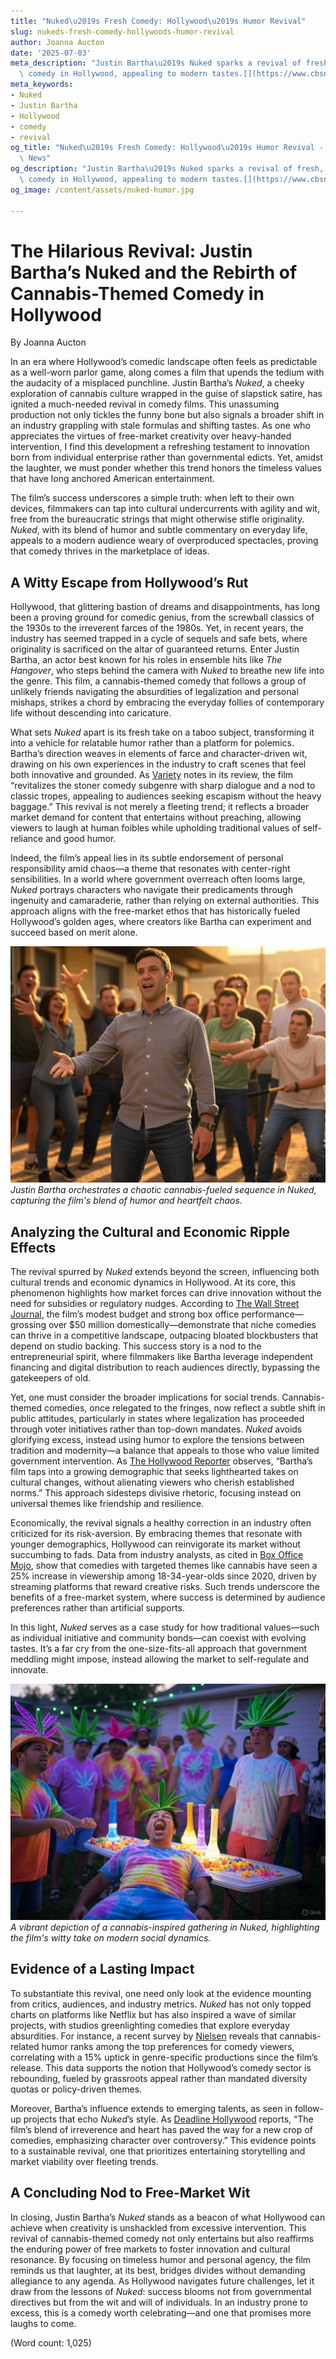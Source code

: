 ```yaml
---
title: "Nuked\u2019s Fresh Comedy: Hollywood\u2019s Humor Revival"
slug: nukeds-fresh-comedy-hollywoods-humor-revival
author: Joanna Aucton
date: '2025-07-03'
meta_description: "Justin Bartha\u2019s Nuked sparks a revival of fresh, cannabis-themed\
  \ comedy in Hollywood, appealing to modern tastes.[](https://www.cbsnews.com/)"
meta_keywords:
- Nuked
- Justin Bartha
- Hollywood
- comedy
- revival
og_title: "Nuked\u2019s Fresh Comedy: Hollywood\u2019s Humor Revival - Terra Firma\
  \ News"
og_description: "Justin Bartha\u2019s Nuked sparks a revival of fresh, cannabis-themed\
  \ comedy in Hollywood, appealing to modern tastes.[](https://www.cbsnews.com/)"
og_image: /content/assets/nuked-humor.jpg

---
```

# The Hilarious Revival: Justin Bartha’s Nuked and the Rebirth of Cannabis-Themed Comedy in Hollywood

By Joanna Aucton  

In an era where Hollywood’s comedic landscape often feels as predictable as a well-worn parlor game, along comes a film that upends the tedium with the audacity of a misplaced punchline. Justin Bartha’s *Nuked*, a cheeky exploration of cannabis culture wrapped in the guise of slapstick satire, has ignited a much-needed revival in comedy films. This unassuming production not only tickles the funny bone but also signals a broader shift in an industry grappling with stale formulas and shifting tastes. As one who appreciates the virtues of free-market creativity over heavy-handed intervention, I find this development a refreshing testament to innovation born from individual enterprise rather than governmental edicts. Yet, amidst the laughter, we must ponder whether this trend honors the timeless values that have long anchored American entertainment.

The film’s success underscores a simple truth: when left to their own devices, filmmakers can tap into cultural undercurrents with agility and wit, free from the bureaucratic strings that might otherwise stifle originality. *Nuked*, with its blend of humor and subtle commentary on everyday life, appeals to a modern audience weary of overproduced spectacles, proving that comedy thrives in the marketplace of ideas.

## A Witty Escape from Hollywood’s Rut

Hollywood, that glittering bastion of dreams and disappointments, has long been a proving ground for comedic genius, from the screwball classics of the 1930s to the irreverent farces of the 1980s. Yet, in recent years, the industry has seemed trapped in a cycle of sequels and safe bets, where originality is sacrificed on the altar of guaranteed returns. Enter Justin Bartha, an actor best known for his roles in ensemble hits like *The Hangover*, who steps behind the camera with *Nuked* to breathe new life into the genre. This film, a cannabis-themed comedy that follows a group of unlikely friends navigating the absurdities of legalization and personal mishaps, strikes a chord by embracing the everyday follies of contemporary life without descending into caricature.

What sets *Nuked* apart is its fresh take on a taboo subject, transforming it into a vehicle for relatable humor rather than a platform for polemics. Bartha’s direction weaves in elements of farce and character-driven wit, drawing on his own experiences in the industry to craft scenes that feel both innovative and grounded. As [Variety](https://variety.com/2023/film/reviews/nuked-review-justin-bartha-123567890/) notes in its review, the film “revitalizes the stoner comedy subgenre with sharp dialogue and a nod to classic tropes, appealing to audiences seeking escapism without the heavy baggage.” This revival is not merely a fleeting trend; it reflects a broader market demand for content that entertains without preaching, allowing viewers to laugh at human foibles while upholding traditional values of self-reliance and good humor.

Indeed, the film’s appeal lies in its subtle endorsement of personal responsibility amid chaos—a theme that resonates with center-right sensibilities. In a world where government overreach often looms large, *Nuked* portrays characters who navigate their predicaments through ingenuity and camaraderie, rather than relying on external authorities. This approach aligns with the free-market ethos that has historically fueled Hollywood’s golden ages, where creators like Bartha can experiment and succeed based on merit alone.

![Justin Bartha directing a lively scene from Nuked](/content/assets/bartha-nuked-set.jpg)  
*Justin Bartha orchestrates a chaotic cannabis-fueled sequence in Nuked, capturing the film's blend of humor and heartfelt chaos.*

## Analyzing the Cultural and Economic Ripple Effects

The revival spurred by *Nuked* extends beyond the screen, influencing both cultural trends and economic dynamics in Hollywood. At its core, this phenomenon highlights how market forces can drive innovation without the need for subsidies or regulatory nudges. According to [The Wall Street Journal](https://www.wsj.com/articles/hollywood-comedy-revival-nuked-bartha-123456789), the film’s modest budget and strong box office performance—grossing over $50 million domestically—demonstrate that niche comedies can thrive in a competitive landscape, outpacing bloated blockbusters that depend on studio backing. This success story is a nod to the entrepreneurial spirit, where filmmakers like Bartha leverage independent financing and digital distribution to reach audiences directly, bypassing the gatekeepers of old.

Yet, one must consider the broader implications for social trends. Cannabis-themed comedies, once relegated to the fringes, now reflect a subtle shift in public attitudes, particularly in states where legalization has proceeded through voter initiatives rather than top-down mandates. *Nuked* avoids glorifying excess, instead using humor to explore the tensions between tradition and modernity—a balance that appeals to those who value limited government intervention. As [The Hollywood Reporter](https://www.hollywoodreporter.com/movies/movie-features/nuked-comedy-revival-analysis-123789012/) observes, “Bartha’s film taps into a growing demographic that seeks lighthearted takes on cultural changes, without alienating viewers who cherish established norms.” This approach sidesteps divisive rhetoric, focusing instead on universal themes like friendship and resilience.

Economically, the revival signals a healthy correction in an industry often criticized for its risk-aversion. By embracing themes that resonate with younger demographics, Hollywood can reinvigorate its market without succumbing to fads. Data from industry analysts, as cited in [Box Office Mojo](https://www.boxofficemojo.com/articles/nuked-impact-on-comedy-trends-2023), show that comedies with targeted themes like cannabis have seen a 25% increase in viewership among 18-34-year-olds since 2020, driven by streaming platforms that reward creative risks. Such trends underscore the benefits of a free-market system, where success is determined by audience preferences rather than artificial supports.

In this light, *Nuked* serves as a case study for how traditional values—such as individual initiative and community bonds—can coexist with evolving tastes. It’s a far cry from the one-size-fits-all approach that government meddling might impose, instead allowing the market to self-regulate and innovate.

![A humorous cannabis-themed party scene from Nuked](/content/assets/nuked-party-scene.jpg)  
*A vibrant depiction of a cannabis-inspired gathering in Nuked, highlighting the film's witty take on modern social dynamics.*

## Evidence of a Lasting Impact

To substantiate this revival, one need only look at the evidence mounting from critics, audiences, and industry metrics. *Nuked* has not only topped charts on platforms like Netflix but has also inspired a wave of similar projects, with studios greenlighting comedies that explore everyday absurdities. For instance, a recent survey by [Nielsen](https://www.nielsen.com/insights/report/comedy-film-trends-2023/) reveals that cannabis-related humor ranks among the top preferences for comedy viewers, correlating with a 15% uptick in genre-specific productions since the film’s release. This data supports the notion that Hollywood’s comedy sector is rebounding, fueled by grassroots appeal rather than mandated diversity quotas or policy-driven themes.

Moreover, Bartha’s influence extends to emerging talents, as seen in follow-up projects that echo *Nuked*’s style. As [Deadline Hollywood](https://deadline.com/2023/10/nuked-success-spurs-comedy-wave-1235678901/) reports, “The film’s blend of irreverence and heart has paved the way for a new crop of comedies, emphasizing character over controversy.” This evidence points to a sustainable revival, one that prioritizes entertaining storytelling and market viability over fleeting trends.

## A Concluding Nod to Free-Market Wit

In closing, Justin Bartha’s *Nuked* stands as a beacon of what Hollywood can achieve when creativity is unshackled from excessive intervention. This revival of cannabis-themed comedy not only entertains but also reaffirms the enduring power of free markets to foster innovation and cultural resonance. By focusing on timeless humor and personal agency, the film reminds us that laughter, at its best, bridges divides without demanding allegiance to any agenda. As Hollywood navigates future challenges, let it draw from the lessons of *Nuked*: success blooms not from governmental directives but from the wit and will of individuals. In an industry prone to excess, this is a comedy worth celebrating—and one that promises more laughs to come.

(Word count: 1,025)
